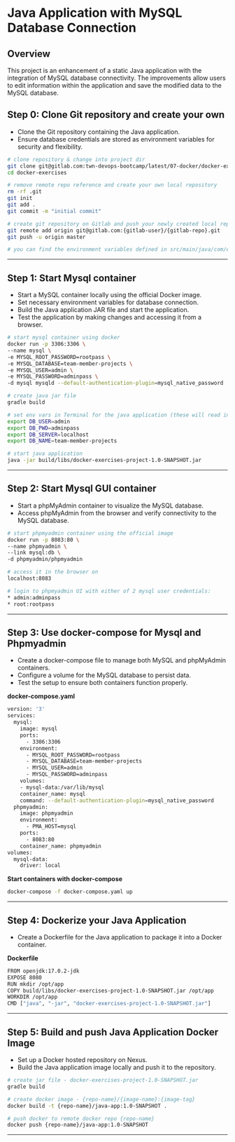 # Java Application with MySQL Database Connection

## Overview
This project is an enhancement of a static Java application with the integration of MySQL database connectivity. The improvements allow users to edit information within the application and save the modified data to the MySQL database.

## Step 0: Clone Git repository and create your own
- Clone the Git repository containing the Java application.
- Ensure database credentials are stored as environment variables for security and flexibility.

 
```sh
# clone repository & change into project dir
git clone git@gitlab.com:twn-devops-bootcamp/latest/07-docker/docker-exercises.git
cd docker-exercises

# remove remote repo reference and create your own local repository
rm -rf .git
git init 
git add .
git commit -m "initial commit"

# create git repository on Gitlab and push your newly created local repository to it
git remote add origin git@gitlab.com:{gitlab-user}/{gitlab-repo}.git
git push -u origin master

# you can find the environment variables defined in src/main/java/com/example/DatabaseConfig.java file

```

*****

## Step 1: Start Mysql container
- Start a MySQL container locally using the official Docker image.
- Set necessary environment variables for database connection.
- Build the Java application JAR file and start the application.
- Test the application by making changes and accessing it from a browser.


```sh
# start mysql container using docker
docker run -p 3306:3306 \
--name mysql \
-e MYSQL_ROOT_PASSWORD=rootpass \
-e MYSQL_DATABASE=team-member-projects \
-e MYSQL_USER=admin \
-e MYSQL_PASSWORD=adminpass \
-d mysql mysqld --default-authentication-plugin=mysql_native_password

# create java jar file
gradle build

# set env vars in Terminal for the java application (these will read in DatabaseConfig.java)
export DB_USER=admin
export DB_PWD=adminpass
export DB_SERVER=localhost
export DB_NAME=team-member-projects

# start java application
java -jar build/libs/docker-exercises-project-1.0-SNAPSHOT.jar

```

*****

## Step 2: Start Mysql GUI container
- Start a phpMyAdmin container to visualize the MySQL database.
- Access phpMyAdmin from the browser and verify connectivity to the MySQL database.

```sh
# start phpmyadmin container using the official image
docker run -p 8083:80 \
--name phpmyadmin \
--link mysql:db \
-d phpmyadmin/phpmyadmin

# access it in the browser on
localhost:8083

# login to phpmyadmin UI with either of 2 mysql user credentials:
* admin:adminpass
* root:rootpass

```

*****

## Step 3: Use docker-compose for Mysql and Phpmyadmin
- Create a docker-compose file to manage both MySQL and phpMyAdmin containers.
- Configure a volume for the MySQL database to persist data.
- Test the setup to ensure both containers function properly.

**docker-compose.yaml**
```sh
version: '3'
services:
  mysql:
    image: mysql
    ports:
      - 3306:3306
    environment:
      - MYSQL_ROOT_PASSWORD=rootpass
      - MYSQL_DATABASE=team-member-projects
      - MYSQL_USER=admin    
      - MYSQL_PASSWORD=adminpass
    volumes:
    - mysql-data:/var/lib/mysql
    container_name: mysql
    command: --default-authentication-plugin=mysql_native_password
  phpmyadmin:
    image: phpmyadmin
    environment:
      - PMA_HOST=mysql
    ports:
      - 8083:80
    container_name: phpmyadmin
volumes:
  mysql-data:
    driver: local

```

**Start containers with docker-compose**
```sh
docker-compose -f docker-compose.yaml up    
```

*****

## Step 4: Dockerize your Java Application
- Create a Dockerfile for the Java application to package it into a Docker container.


**Dockerfile**
```sh
FROM openjdk:17.0.2-jdk
EXPOSE 8080
RUN mkdir /opt/app
COPY build/libs/docker-exercises-project-1.0-SNAPSHOT.jar /opt/app
WORKDIR /opt/app
CMD ["java", "-jar", "docker-exercises-project-1.0-SNAPSHOT.jar"]

```

*****

## Step 5: Build and push Java Application Docker Image
- Set up a Docker hosted repository on Nexus.
- Build the Java application image locally and push it to the repository.

```sh
# create jar file - docker-exercises-project-1.0-SNAPSHOT.jar
gradle build

# create docker image - {repo-name}/{image-name}:{image-tag}
docker build -t {repo-name}/java-app:1.0-SNAPSHOT .

# push docker to remote docker repo {repo-name}
docker push {repo-name}/java-app:1.0-SNAPSHOT

```
****

